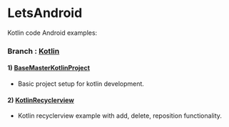 # LetsAndroid
Kotlin code Android examples:

### Branch : [Kotlin](https://github.com/LNAndroid/LetsAndroid/tree/kotlin)

#### 1) [BaseMasterKotlinProject](https://github.com/LNAndroid/LetsAndroid/tree/kotlin/BaseMasterKotlinProject)
* Basic project setup for kotlin development. 
    
#### 2) [KotlinRecyclerview](https://github.com/LNAndroid/LetsAndroid/tree/kotlin/KotlinRecyclerview)
* Kotlin recyclerview example with add, delete, reposition functionality.

